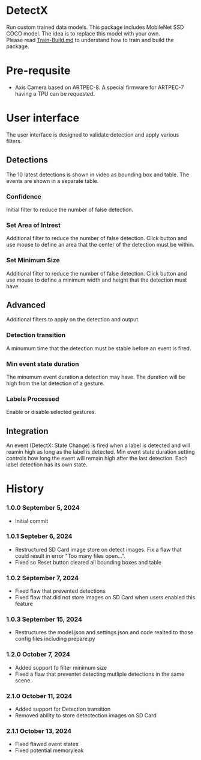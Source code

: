 # DetectX  

Run custom trained data models.  This package includes MobileNet SSD COCO model.  The idea is to replace this model with your own.  
Please read [Train-Build.md](https://github.com/pandosme/DetectX/blob/main/Train-Build.md) to understand how to train and build the package.

# Pre-requsite
- Axis Camera based on ARTPEC-8.  A special firmware for ARTPEC-7 having a TPU can be requested.

# User interface
The user interface is designed to validate detection and apply various filters.

## Detections
The 10 latest detections is shown in video as bounding box and table.  The events are shown in a separate table.

### Confidence
Initial filter to reduce the number of false detection. 

### Set Area of Intrest
Additional filter to reduce the number of false detection. Click button and use mouse to define an area that the center of the detection must be within.

### Set Minimum Size
Additional filter to reduce the number of false detection. Click button and use mouse to define a minimum width and height that the detection must have.

## Advanced
Additional filters to apply on the detection and output.

### Detection transition
A minumum time that the detection must be stable before an event is fired.

### Min event state duration
The minumum event duration a detection may have.  The duration will be high from the lat detection of a gesture.

### Labels Processed
Enable or disable selected gestures.

## Integration
An event (DetectX: State Change) is fired when a label is detected and will reamin high as long as the label is detected.  Min event state duration setting controls how long the event will remain high after the last detection.
Each label detection has its own state.


# History

### 1.0.0	September 5, 2024
- Initial commit

### 1.0.1	Septeber 6, 2024
- Restructured SD Card image store on detect images. Fix a flaw that could result in error "Too many files open...".
- Fixed so Reset button cleared all bounding boxes and table

### 1.0.2	September 7, 2024
- Fixed flaw that prevented detections
- Fixed flaw that did not store images on SD Card when users enabled this feature

### 1.0.3	September 15, 2024
- Restructures the model.json and settings.json and code realted to those config files including prepare.py


### 1.2.0	October 7, 2024
- Added support fo filter minimum size
- Fixed a flaw that preventet detecting mutliple detections in the same scene.

### 2.1.0 October 11, 2024
- Added support for Detection transition
- Removed ability to store detectection images on SD Card

### 2.1.1	October 13, 2024
- Fixed flawed event states
- Fixed potential memoryleak
